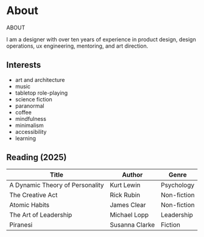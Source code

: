 <h1 class="sr-only"> About </h1>

<div class="introduction">



<bb-tags>

ABOUT

</bb-tags>

<bb-intro>

I am a designer with over ten years of experience in product design, design operations, ux engineering, mentoring, and art direction.

</bb-intro>

</div>

## Interests
- art and architecture
- music
- tabletop role-playing
- science fiction
- paranormal
- coffee
- mindfulness
- minimalism
- accessibility
- learning


## Reading (2025)

Title | Author | Genre 
-------|-------|-------
A Dynamic Theory of Personality | Kurt Lewin | Psychology 
The Creative Act | Rick Rubin | Non-fiction 
Atomic Habits | James Clear | Non-fiction 
The Art of Leadership | Michael Lopp | Leadership 
Piranesi | Susanna Clarke | Fiction
